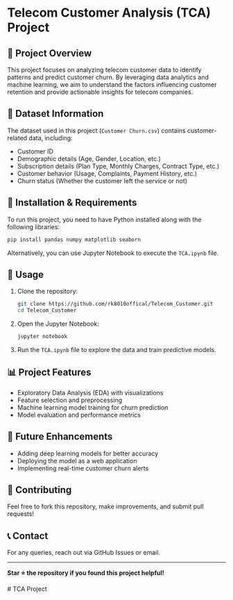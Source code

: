 # Telecom Customer Analysis (TCA) Project

## 📌 Project Overview
This project focuses on analyzing telecom customer data to identify patterns and predict customer churn. By leveraging data analytics and machine learning, we aim to understand the factors influencing customer retention and provide actionable insights for telecom companies.

## 📂 Dataset Information
The dataset used in this project (`Customer Churn.csv`) contains customer-related data, including:
- Customer ID
- Demographic details (Age, Gender, Location, etc.)
- Subscription details (Plan Type, Monthly Charges, Contract Type, etc.)
- Customer behavior (Usage, Complaints, Payment History, etc.)
- Churn status (Whether the customer left the service or not)

## 🔧 Installation & Requirements
To run this project, you need to have Python installed along with the following libraries:
```bash
pip install pandas numpy matplotlib seaborn
```
Alternatively, you can use Jupyter Notebook to execute the `TCA.ipynb` file.

## 🚀 Usage
1. Clone the repository:
   ```bash
   git clone https://github.com/rk8010offical/Telecom_Customer.git
   cd Telecom_Customer
   ```
2. Open the Jupyter Notebook:
   ```bash
   jupyter notebook
   ```
3. Run the `TCA.ipynb` file to explore the data and train predictive models.

## 📊 Project Features
- Exploratory Data Analysis (EDA) with visualizations
- Feature selection and preprocessing
- Machine learning model training for churn prediction
- Model evaluation and performance metrics

## 🔮 Future Enhancements
- Adding deep learning models for better accuracy
- Deploying the model as a web application
- Implementing real-time customer churn alerts

## 🤝 Contributing
Feel free to fork this repository, make improvements, and submit pull requests!

## 📞 Contact
For any queries, reach out via GitHub Issues or email.

---
**Star ⭐ the repository if you found this project helpful!**

﻿# TCA Project
